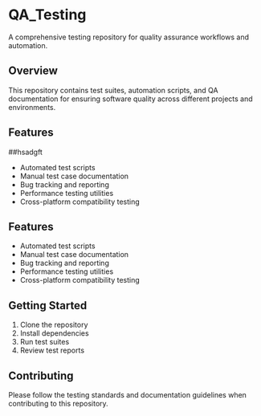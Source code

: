 # QA_Testing


A comprehensive testing repository for quality assurance workflows and automation.

## Overview


This repository contains test suites, automation scripts, and QA documentation for ensuring software quality across different projects and environments.

## Features
##hsadgft

- Automated test scripts
- Manual test case documentation
- Bug tracking and reporting
- Performance testing utilities
- Cross-platform compatibility testing


## Features


- Automated test scripts
- Manual test case documentation
- Bug tracking and reporting
- Performance testing utilities
- Cross-platform compatibility testing


## Getting Started

1. Clone the repository
2. Install dependencies
3. Run test suites
4. Review test reports

## Contributing

Please follow the testing standards and documentation guidelines when contributing to this repository.